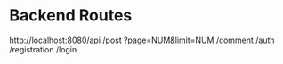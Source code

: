 # Backend Routes

http://localhost:8080/api
  /post
    ?page=NUM&limit=NUM
  /comment
  /auth
    /registration
    /login